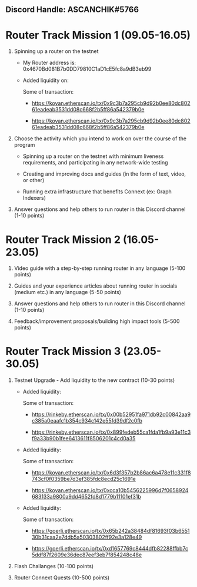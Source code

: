 ## Discord Handle: ASCANCHIK#5766
# Router Track Mission 1 (09.05-16.05)

1) Spinning up a router on the testnet

    - My Router address is: 0x4670Bd081B7b0DD79810C1aD1cE5fc8a9dB3eb99

    - Added liquidity on:
    
      Some of transaction:
    
       - https://kovan.etherscan.io/tx/0x9c3b7a295cb9d92b0ee80dc80261eadeab3531dd08c668f2b5ff86a542379b0e
       
       - https://kovan.etherscan.io/tx/0x9c3b7a295cb9d92b0ee80dc80261eadeab3531dd08c668f2b5ff86a542379b0e

2) Choose the activity which you intend to work on over the course of the program

    - Spinning up a router on the testnet with minimum liveness requirements, and participating in any network-wide testing

    - Creating and improving docs and guides (in the form of text, video, or other)

    - Running extra infrastructure that benefits Connext (ex: Graph Indexers)
    
3) Answer questions and help others to run router in this Discord channel (1-10 points)

# Router Track Mission 2 (16.05-23.05)

1) Video guide with a step-by-step running router in any language (5-100 points)


2) Guides and your experience articles about running router in socials (medium etc.) in any language (5-50 points)


3) Answer questions and help others to run router in this Discord channel (1-10 points)


4) Feedback/improvement proposals/building high impact tools (5-500 points)

# Router Track Mission 3 (23.05-30.05)

1) Testnet Upgrade - Add liquidity to the new contract (10-30 points)

    - Added liquidity:
    
      Some of transaction:
    
       - https://rinkeby.etherscan.io/tx/0x00b52951fa971db92c00842aa9c385a0eaafc1b354c934c142e55fd39df2c0fb
       
       - https://rinkeby.etherscan.io/tx/0x899fedeb55ca1fda1fb9a93e11c3f9a33b90b1fee6413611f8506201c4cd0a35

    - Added liquidity:
    
      Some of transaction:
    
       - https://kovan.etherscan.io/tx/0x6d3f357b2b86ac6a478e11c331f8743cf0f0359be7d3ef385fdc8ecd25c1691e
       
       - https://kovan.etherscan.io/tx/0xcca10b5456225996d7f0658924683133a9800a9dd4652fd8d1779b11101ef31b

    - Added liquidity:
    
      Some of transaction:
    
       - https://goerli.etherscan.io/tx/0x65b242a38484df81693f03b655130b31caa2e7ddb5a50303802ff92e3a128e49
       
       - https://goerli.etherscan.io/tx/0xd1657769c8444dfb82288ffbb7c5ddf87f2609e36dec87eef3eb7f854248c48e



2) Flash Challanges (10-100 points)


3) Router Connext Quests (10-500 points)

